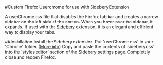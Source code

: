 #Custom Firefox Userchrome for use with Sidebery Extension

A userChrome.css file that disables the Firefox tab bar and creates a narrow sidebar on the left side of the screen. When you hover over the sidebar, it expands. If used with the [Sidebery](https://github.com/mbnuqw/sidebery) extension, it is an elegant and efficient way to display your tabs. 

##Installation
Install the Sidebery extension. Put 'userChrome.css' in your 'Chrome' folder. ([More info](https://www.userchrome.org/)) Copy and paste the contents of 'sidebery.css' into the 'styles editor' section of the Sidebery settings page. Completely close and reopen Firefox.